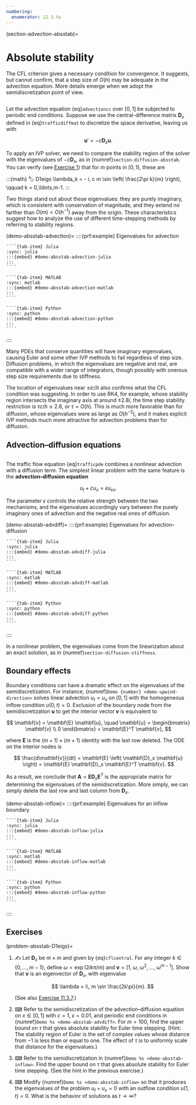 ```yaml
---
numbering:
  enumerator: 12.3.%s
---
```

(section-advection-absstab)=
# Absolute stability

The CFL criterion gives a necessary condition for convergence. It suggests, but cannot confirm, that a step size of $O(h)$ may be adequate in the advection equation. More details emerge when we adopt the semidiscretization point of view.

```{index} method of lines
```

Let the advection equation {eq}`advectioncc` over $[0,1]$ be subjected to periodic end conditions. Suppose we use the central-difference matrix $\mathbf{D}_x$ defined in {eq}`trafficdiffmat` to discretize the space derivative, leaving us with

$$
  \mathbf{u}' = -c \mathbf{D}_x \mathbf{u}.
$$

To apply an IVP solver, we need to compare the stability region of the solver with the eigenvalues of $-c \mathbf{D}_x$, as in {numref}`section-diffusion-absstab`. You can verify (see [Exercise 1](#problem-absstab-D1eigs)) that for $m$ points in $[0,1)$, these are

:::{math}
:label: D1eigs
  \lambda_k = - i\, c m \sin \left( \frac{2\pi k}{m} \right), \qquad k = 0,\ldots,m-1.
:::

Two things stand out about these eigenvalues: they are purely imaginary, which is consistent with conservation of magnitude, and they extend no farther than $O(m)=O(h^{-1})$ away from the origin. These characteristics suggest how to analyze the use of different time-stepping methods by referring to stability regions.

(demo-absstab-advection)=
::::{prf:example} Eigenvalues for advection

`````{tab-set}
````{tab-item} Julia
:sync: julia
:::{embed} #demo-absstab-advection-julia
:::
````

````{tab-item} MATLAB
:sync: matlab
:::{embed} #demo-absstab-advection-matlab
:::
````

````{tab-item} Python
:sync: python
:::{embed} #demo-absstab-advection-python
:::
````
`````
::::



Many PDEs that conserve quantities will have imaginary eigenvalues, causing Euler and some other IVP methods to fail regardless of step size. Diffusion problems, in which the eigenvalues are negative and real, are compatible with a wider range of integrators, though possibly with onerous step size requirements due to stiffness.

The location of eigenvalues near $\pm ic/h$ also confirms what the CFL condition was suggesting. In order to use RK4, for example, whose stability region intersects the imaginary axis at around $\pm 2.8i$, the time step stability restriction is $\tau c/h \le 2.8$, or $\tau=O(h)$. This is much more favorable than for diffusion, whose eigenvalues were as large as $O(h^{-2})$, and it makes explicit IVP methods much more attractive for advection problems than for diffusion.

## Advection–diffusion equations

```{index} ! advection-diffusion equation
```

The traffic flow equation {eq}`trafficpde` combines a nonlinear advection with a diffusion term. The simplest linear problem with the same feature is the **advection–diffusion equation**

$$
u_t+c u_x=\epsilon u_{xx}.
$$

The parameter $\epsilon$ controls the relative strength between the two mechanisms, and the eigenvalues accordingly vary between the purely imaginary ones of advection and the negative real ones of diffusion.

(demo-absstab-advdiff)=
::::{prf:example} Eigenvalues for advection–diffusion

`````{tab-set}
````{tab-item} Julia
:sync: julia
:::{embed} #demo-absstab-advdiff-julia
:::
````

````{tab-item} MATLAB
:sync: matlab
:::{embed} #demo-absstab-advdiff-matlab
:::
````

````{tab-item} Python
:sync: python
:::{embed} #demo-absstab-advdiff-python
:::
````
`````
::::

In a nonlinear problem, the eigenvalues come from the linearization about an exact solution, as in {numref}`section-diffusion-stiffness`.

## Boundary effects

Boundary conditions can have a dramatic effect on the eigenvalues of the semidiscretization. For instance, {numref}`Demo {number} <demo-upwind-direction>` solves linear advection $u_t=u_x$ on $[0,1]$ with the homogeneous inflow condition $u(0,t)=0$. Exclusion of the boundary node from the semidiscretization $\mathbf{u}$ to get the interior vector $\mathbf{v}$ is equivalent to 

$$
\mathbf{v} = \mathbf{E} \mathbf{u}, \quad   \mathbf{u} = \begin{bmatrix}  \mathbf{v} \\ 0 \end{bmatrix} = \mathbf{E}^T \mathbf{v},
$$

where $\mathbf{E}$ is the $(m+1)\times (m+1)$ identity with the last row deleted. The ODE on the interior nodes is 

$$
\frac{d\mathbf{v}}{dt} = \mathbf{E} \left( \mathbf{D}_x \mathbf{u} \right) = \mathbf{E} \mathbf{D}_x \mathbf{E}^T \mathbf{v}.
$$

As a result, we conclude that $\mathbf{A} = \mathbf{E} \mathbf{D}_x \mathbf{E}^T$ is the appropriate matrix for determining the eigenvalues of the semidiscretization. More simply, we can simply delete the last row and last column from $\mathbf{D}_x$. 

(demo-absstab-inflow)=
::::{prf:example} Eigenvalues for an inflow boundary

`````{tab-set}
````{tab-item} Julia
:sync: julia
:::{embed} #demo-absstab-inflow-julia
:::
````

````{tab-item} MATLAB
:sync: matlab
:::{embed} #demo-absstab-inflow-matlab
:::
````

````{tab-item} Python
:sync: python
:::{embed} #demo-absstab-inflow-python
:::
````
`````
::::

## Exercises

(problem-absstab-D1eigs)=
1.  ✍ Let $\mathbf{D}_{x}$ be $m\times m$ and given by {eq}`cflcentral`. For any integer $k \in \{0,\ldots,m-1\}$, define $\omega = \exp(2ik\pi/m)$ and $\mathbf{v} = \bigl[ 1,\; \omega,\; \omega^2,\; \ldots,\; \omega^{m-1} \bigr].$ Show that $\mathbf{v}$ is an eigenvector of $\mathbf{D}_{x}$, with eigenvalue

    $$
    \lambda =  i\, m  \sin \frac{2k\pi}{m}.
    $$
    
    (See also [Exercise 11.3.7](#problem-absstab-D2eigs).)

2. ⌨ Refer to the semidiscretization of the advection–diffusion equation on $x\in[0,1]$ with $c=1$, $\epsilon=0.01$, and periodic end conditions in {numref}`Demo %s <demo-absstab-advdiff>`. For $m=100$, find the upper bound on $\tau$ that gives absolute stability for Euler time stepping. (Hint: The stability region of Euler is the set of complex values whose distance from $-1$ is less than or equal to one. The effect of $\tau$ is to uniformly scale that distance for the eigenvalues.)

3. ⌨ Refer to the semidiscretization in {numref}`Demo %s <demo-absstab-inflow>`. Find the upper bound on $\tau$ that gives absolute stability for Euler time stepping. (See the hint in the previous exercise.)

4. ⌨ Modify {numref}`Demo %s <demo-absstab-inflow>` so that it produces the eigenvalues of the problem $u_t+u_x=0$ with an outflow condition $u(1,t)=0$. What is the behavior of solutions as $t\to\infty$?
